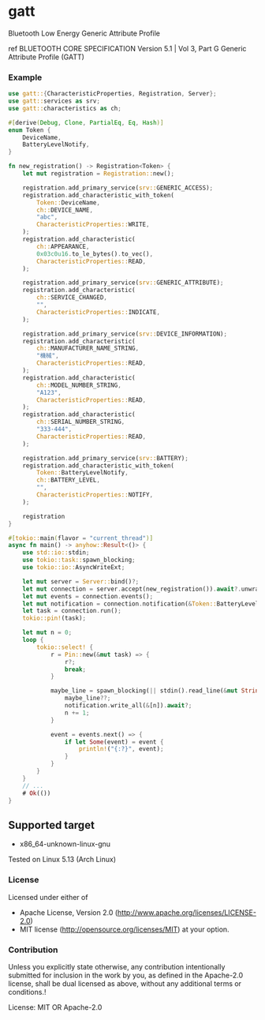 # gatt

Bluetooth Low Energy Generic Attribute Profile

ref BLUETOOTH CORE SPECIFICATION Version 5.1 | Vol 3, Part G
    Generic Attribute Profile (GATT)

### Example

```rust
use gatt::{CharacteristicProperties, Registration, Server};
use gatt::services as srv;
use gatt::characteristics as ch;

#[derive(Debug, Clone, PartialEq, Eq, Hash)]
enum Token {
    DeviceName,
    BatteryLevelNotify,
}

fn new_registration() -> Registration<Token> {
    let mut registration = Registration::new();

    registration.add_primary_service(srv::GENERIC_ACCESS);
    registration.add_characteristic_with_token(
        Token::DeviceName,
        ch::DEVICE_NAME,
        "abc",
        CharacteristicProperties::WRITE,
    );
    registration.add_characteristic(
        ch::APPEARANCE,
        0x03c0u16.to_le_bytes().to_vec(),
        CharacteristicProperties::READ,
    );

    registration.add_primary_service(srv::GENERIC_ATTRIBUTE);
    registration.add_characteristic(
        ch::SERVICE_CHANGED,
        "",
        CharacteristicProperties::INDICATE,
    );

    registration.add_primary_service(srv::DEVICE_INFORMATION);
    registration.add_characteristic(
        ch::MANUFACTURER_NAME_STRING,
        "機械",
        CharacteristicProperties::READ,
    );
    registration.add_characteristic(
        ch::MODEL_NUMBER_STRING,
        "A123",
        CharacteristicProperties::READ,
    );
    registration.add_characteristic(
        ch::SERIAL_NUMBER_STRING,
        "333-444",
        CharacteristicProperties::READ,
    );

    registration.add_primary_service(srv::BATTERY);
    registration.add_characteristic_with_token(
        Token::BatteryLevelNotify,
        ch::BATTERY_LEVEL,
        "",
        CharacteristicProperties::NOTIFY,
    );

    registration
}

#[tokio::main(flavor = "current_thread")]
async fn main() -> anyhow::Result<()> {
    use std::io::stdin;
    use tokio::task::spawn_blocking;
    use tokio::io::AsyncWriteExt;

    let mut server = Server::bind()?;
    let mut connection = server.accept(new_registration()).await?.unwrap();
    let mut events = connection.events();
    let mut notification = connection.notification(&Token::BatteryLevelNotify)?;
    let task = connection.run();
    tokio::pin!(task);

    let mut n = 0;
    loop {
        tokio::select! {
            r = Pin::new(&mut task) => {
                r?;
                break;
            }

            maybe_line = spawn_blocking(|| stdin().read_line(&mut String::new())) => {
                maybe_line??;
                notification.write_all(&[n]).await?;
                n += 1;
            }

            event = events.next() => {
                if let Some(event) = event {
                    println!("{:?}", event);
                }
            }
        }
    }
    // ...
    # Ok(())
}
```

## Supported target

- x86_64-unknown-linux-gnu

Tested on Linux 5.13 (Arch Linux)

### License

Licensed under either of
* Apache License, Version 2.0
  (http://www.apache.org/licenses/LICENSE-2.0)
* MIT license
  (http://opensource.org/licenses/MIT)
at your option.

### Contribution

Unless you explicitly state otherwise, any contribution intentionally submitted
for inclusion in the work by you, as defined in the Apache-2.0 license, shall be
dual licensed as above, without any additional terms or conditions.!

License: MIT OR Apache-2.0
